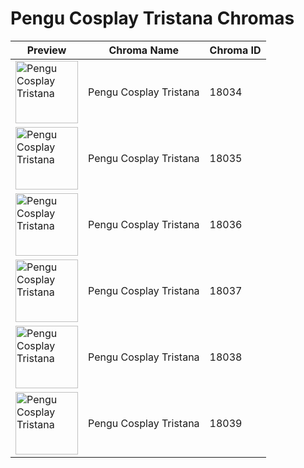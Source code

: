 # Pengu Cosplay Tristana Chromas

| Preview | Chroma Name | Chroma ID |
|---|---|---|
| <img src='https://raw.communitydragon.org/latest/plugins/rcp-be-lol-game-data/global/default/v1/champion-chroma-images/18/18034.png' alt='Pengu Cosplay Tristana' width='100'> | Pengu Cosplay Tristana | 18034 |
| <img src='https://raw.communitydragon.org/latest/plugins/rcp-be-lol-game-data/global/default/v1/champion-chroma-images/18/18035.png' alt='Pengu Cosplay Tristana' width='100'> | Pengu Cosplay Tristana | 18035 |
| <img src='https://raw.communitydragon.org/latest/plugins/rcp-be-lol-game-data/global/default/v1/champion-chroma-images/18/18036.png' alt='Pengu Cosplay Tristana' width='100'> | Pengu Cosplay Tristana | 18036 |
| <img src='https://raw.communitydragon.org/latest/plugins/rcp-be-lol-game-data/global/default/v1/champion-chroma-images/18/18037.png' alt='Pengu Cosplay Tristana' width='100'> | Pengu Cosplay Tristana | 18037 |
| <img src='https://raw.communitydragon.org/latest/plugins/rcp-be-lol-game-data/global/default/v1/champion-chroma-images/18/18038.png' alt='Pengu Cosplay Tristana' width='100'> | Pengu Cosplay Tristana | 18038 |
| <img src='https://raw.communitydragon.org/latest/plugins/rcp-be-lol-game-data/global/default/v1/champion-chroma-images/18/18039.png' alt='Pengu Cosplay Tristana' width='100'> | Pengu Cosplay Tristana | 18039 |
